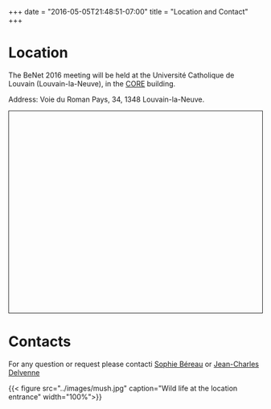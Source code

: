 +++
date = "2016-05-05T21:48:51-07:00"
title = "Location and Contact"
+++

# Location


The BeNet 2016 meeting will be held at the Université Catholique de Louvain
(Louvain-la-Neuve), in the [CORE](http://www.uclouvain.be/en-core.html) building.

Address: Voie du Roman Pays, 34, 1348 Louvain-la-Neuve.

<div id="mapid" style="width: 100%; height: 400px; border: solid 1px;"></div>

<script src="https://unpkg.com/leaflet@1.0.0-rc.3/dist/leaflet.js"></script>
<script>
var mymap = L.map('mapid', {
    center: [50.6695394, 4.6151262],
    zoom: 16
	});

var mburl = 'https://api.tiles.mapbox.com/v4/{id}/{z}/{x}/{y}.png?access_token=pk.eyJ1IjoibWFwYm94IiwiYSI6ImNpandmbXliNDBjZWd2M2x6bDk3c2ZtOTkifQ._QA7i5Mpkd_m30IGElHziw'

L.tileLayer(mburl, {
	maxZoom: 18,
	attribution: 'Map data &copy; <a href="http://openstreetmap.org">OpenStreetMap</a> contributors, ' +
		'<a href="http://creativecommons.org/licenses/by-sa/2.0/">CC-BY-SA</a>, ' +
		'Imagery © <a href="http://mapbox.com">Mapbox</a>',
	id: 'mapbox.streets'
}).addTo(mymap);


L.marker([50.66885, 4.61535]).addTo(mymap)
	.bindPopup("<b>CORE</b><br />BeNet 2016<br/>Voie du Roman Pays, 34").openPopup();

var popup = L.popup();
</script>

# Contacts
 
For any question or request please contacti
[Sophie Béreau](<mailto:sophie.bereau@gmail.com>)
or
[Jean-Charles Delvenne](<mailto:jean-charles.delvenne@uclouvain.be>)

{{< figure src="../images/mush.jpg" caption="Wild life at the location entrance" width="100%">}}
